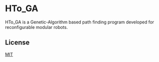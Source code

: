 # HTo_GA

HTo_GA is a Genetic-Algorithm based path finding program developed for reconfigurable modular robots.

## License
[MIT](https://choosealicense.com/licenses/mit/)
